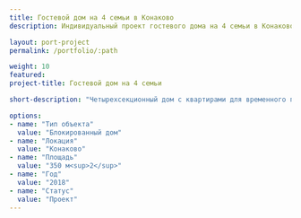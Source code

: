 ```yaml
---
title: Гостевой дом на 4 семьи в Конаково
description: Индивидуальный проект гостевого дома на 4 семьи в Конаково от архитектурного бюро А510. Индивидуальное проектирование на заказ.

layout: port-project
permalink: /portfolio/:path

weight: 10
featured:
project-title: Гостевой дом на 4 семьи

short-description: "Четырехсекционный дом с квартирами для временного пребывания гостей. В каждой из четырех квартир своя парковка, небольшая терраса перед входом, несколько спален. Территроия вокруг дома общая, как и экслпуатируемая кровля - из каждой квартиры есть выход на крышу, откуда открывается прекрасный вид на закат, водхранилище и лес."

options:
- name: "Тип объекта"
  value: "Блокированный дом"
- name: "Локация"
  value: "Конаково"
- name: "Площадь"
  value: "350 м<sup>2</sup>"
- name: "Год"
  value: "2018"
- name: "Статус"
  value: "Проект"
---
```

